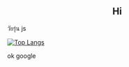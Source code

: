 <h2 align="center">Hi</h2>

วัยรุ่น js

[![Top Langs](https://github-readme-stats-punuy.vercel.app/api/top-langs/?username=Punuy&hide_progress=false&theme=dark)](https://www.youtube.com/watch?v=dQw4w9WgXcQ)

ok google
